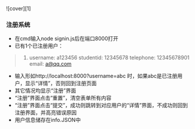 ![cover][1]
### 注册系统

 - 在cmd输入node signin.js后在端口8000打开
 - 已有1个已注册用户：

> 1. username:  a123456
> 	  studentid: 12345678
> 	  telephone: 12345678901
> 	  email:     a@qq.com
>

- 输入形如http://localhost:8000?username=abc 时，如果abc是已注册用户，显示“详情”，否则回到注册页面
- 其它情况均显示“注册”界面
- “注册”界面点击“重置”，清空表单所有内容
- “注册”界面点击“提交”，成功则跳转到对应用户的“详情”界面，不成功则回到注册界面，并高亮错误原因
- 用户信息储存在info.JSON中

